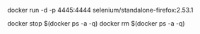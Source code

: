 docker run -d -p 4445:4444 selenium/standalone-firefox:2.53.1

docker stop $(docker ps -a -q)
docker rm $(docker ps -a -q)